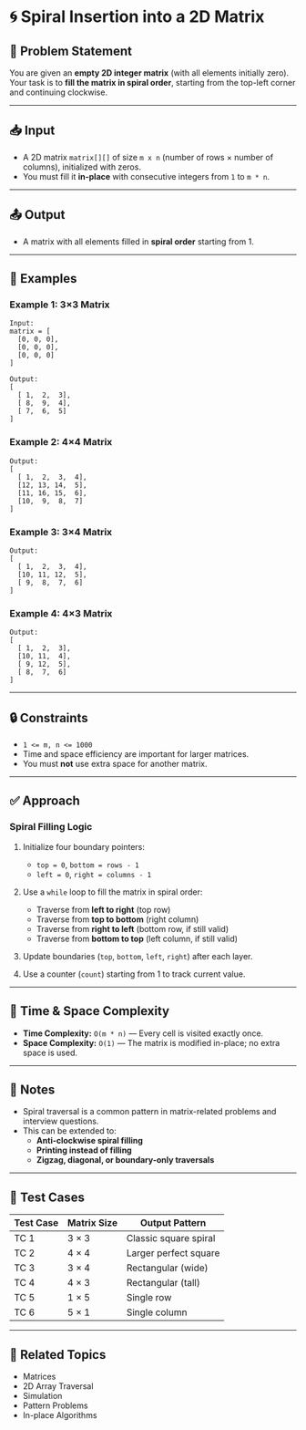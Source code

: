 # 🌀 Spiral Insertion into a 2D Matrix

## 🧩 Problem Statement

You are given an **empty 2D integer matrix** (with all elements initially zero). Your task is to **fill the matrix in spiral order**, starting from the top-left corner and continuing clockwise.

---

## 📥 Input

- A 2D matrix `matrix[][]` of size `m x n` (number of rows × number of columns), initialized with zeros.
- You must fill it **in-place** with consecutive integers from `1` to `m * n`.

---

## 📤 Output

- A matrix with all elements filled in **spiral order** starting from 1.

---

## 🧠 Examples

### Example 1: 3×3 Matrix

```
Input:
matrix = [
  [0, 0, 0],
  [0, 0, 0],
  [0, 0, 0]
]

Output:
[
  [ 1,  2,  3],
  [ 8,  9,  4],
  [ 7,  6,  5]
]
```

### Example 2: 4×4 Matrix

```
Output:
[
  [ 1,  2,  3,  4],
  [12, 13, 14,  5],
  [11, 16, 15,  6],
  [10,  9,  8,  7]
]
```

### Example 3: 3×4 Matrix

```
Output:
[
  [ 1,  2,  3,  4],
  [10, 11, 12,  5],
  [ 9,  8,  7,  6]
]
```

### Example 4: 4×3 Matrix

```
Output:
[
  [ 1,  2,  3],
  [10, 11,  4],
  [ 9, 12,  5],
  [ 8,  7,  6]
]
```

---

## 🔒 Constraints

- `1 <= m, n <= 1000`
- Time and space efficiency are important for larger matrices.
- You must **not** use extra space for another matrix.

---

## ✅ Approach

### Spiral Filling Logic

1. Initialize four boundary pointers:
    - `top = 0`, `bottom = rows - 1`
    - `left = 0`, `right = columns - 1`

2. Use a `while` loop to fill the matrix in spiral order:
    - Traverse from **left to right** (top row)
    - Traverse from **top to bottom** (right column)
    - Traverse from **right to left** (bottom row, if still valid)
    - Traverse from **bottom to top** (left column, if still valid)

3. Update boundaries (`top`, `bottom`, `left`, `right`) after each layer.

4. Use a counter (`count`) starting from 1 to track current value.

---

## 🧠 Time & Space Complexity

- **Time Complexity:** `O(m * n)` — Every cell is visited exactly once.
- **Space Complexity:** `O(1)` — The matrix is modified in-place; no extra space is used.

---

## 📌 Notes

- Spiral traversal is a common pattern in matrix-related problems and interview questions.
- This can be extended to:
    - **Anti-clockwise spiral filling**
    - **Printing instead of filling**
    - **Zigzag, diagonal, or boundary-only traversals**

---

## 🧪 Test Cases

| Test Case | Matrix Size | Output Pattern             |
|-----------|-------------|----------------------------|
| TC 1      | 3 × 3       | Classic square spiral      |
| TC 2      | 4 × 4       | Larger perfect square      |
| TC 3      | 3 × 4       | Rectangular (wide)         |
| TC 4      | 4 × 3       | Rectangular (tall)         |
| TC 5      | 1 × 5       | Single row                 |
| TC 6      | 5 × 1       | Single column              |

---

## 📂 Related Topics

- Matrices
- 2D Array Traversal
- Simulation
- Pattern Problems
- In-place Algorithms

